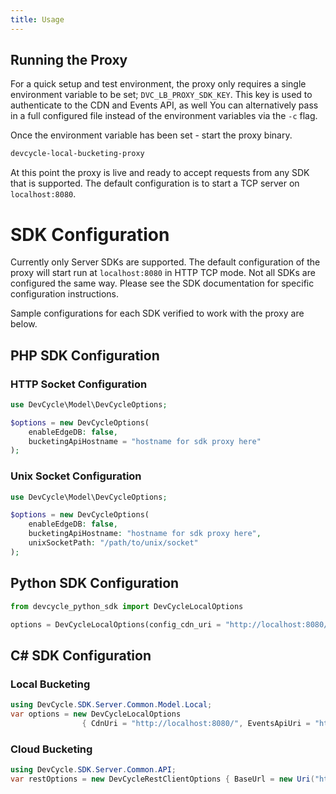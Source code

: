 ```yaml
---
title: Usage
---
```


## Running the Proxy

For a quick setup and test environment, the proxy only requires a single environment variable to be set; `DVC_LB_PROXY_SDK_KEY`. 
This key is used to authenticate to the CDN and Events API, as well 
You can alternatively pass in a full configured file instead of the environment variables via the `-c` flag.

Once the environment variable has been set - start the proxy binary.

```bash
devcycle-local-bucketing-proxy
```

At this point the proxy is live and ready to accept requests from any SDK that is supported. The default configuration 
is to start a TCP server on `localhost:8080`.

# SDK Configuration

Currently only Server SDKs are supported. The default configuration of the proxy will start run at `localhost:8080` 
in HTTP TCP mode.
Not all SDKs are configured the same way. Please see the SDK documentation for specific configuration instructions.

Sample configurations for each SDK verified to work with the proxy are below.

## PHP SDK Configuration

### HTTP Socket Configuration
```php
use DevCycle\Model\DevCycleOptions;

$options = new DevCycleOptions(
    enableEdgeDB: false, 
    bucketingApiHostname = "hostname for sdk proxy here"
);
```

### Unix Socket Configuration

```php
use DevCycle\Model\DevCycleOptions;

$options = new DevCycleOptions(
    enableEdgeDB: false, 
    bucketingApiHostname: "hostname for sdk proxy here",
    unixSocketPath: "/path/to/unix/socket"
);
```


## Python SDK Configuration

```python
from devcycle_python_sdk import DevCycleLocalOptions

options = DevCycleLocalOptions(config_cdn_uri = "http://localhost:8080/", events_api_uri = "http://localhost:8080/")
```

## C# SDK Configuration

### Local Bucketing

```csharp
using DevCycle.SDK.Server.Common.Model.Local;
var options = new DevCycleLocalOptions
                { CdnUri = "http://localhost:8080/", EventsApiUri = "http://localhost:8080/" };
```

### Cloud Bucketing

```csharp
using DevCycle.SDK.Server.Common.API;
var restOptions = new DevCycleRestClientOptions { BaseUrl = new Uri("http://localhost:8080/") };
```